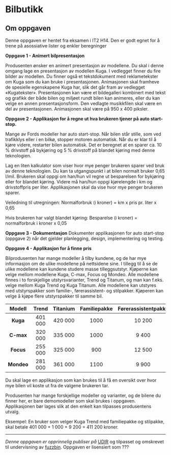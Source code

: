 Bilbutikk
=========

Om oppgaven
-----------
Denne oppgaven er hentet fra eksamen i IT2 H14. Den er godt egnet for å trene på asossiative lister og enkler beregninger

**Oppgave 1 - Animert bilpresentasjon**

Produsenten ønsker en animert presentasjon av modellene. Du skal i denne omgang lage en presentasjon av modellen Kuga. I vedlegget finner du fire bilder av modellen. Du finner også et tekstdokument med reklametekster om Kuga som du kan bruke i presentasjonen.
Animasjonen skal framheve de spesielle egenskapene Kuga har, slik det går fram av vedlegget «Kugatekster». Presentasjonen kan være et bildegalleri kombinert med tekst og grafikk der både bilen og miljøet rundt bilen kan animeres, eller du kan velge en annen presentasjonsform.
Den vedlagte musikkfilen skal være en del av presentasjonen. Animasjonen skal være på 950 x 400 piksler.

**Oppgave 2 - Applikasjon for å regne ut hva brukeren tjener på auto start-stop.**

Mange av Fords modeller har auto start-stop. Når bilen står stille, som ved trafikklys eller i en bilkø, stopper motoren automatisk. Når du er klar til å kjøre videre, restarter bilen automatisk. Det er beregnet at en sparer ca. 10 % drivstoff på bykjøring og 5 % drivstoff på blandet kjøring med denne teknologien.

Lag en liten kalkulator som viser hvor mye penger brukeren sparer ved bruk av denne teknologien. Du kan ta utgangspunkt i at bilen normalt bruker 0,65 l/mil.
Brukeren skal oppgi om han/hun vil regne ut besparelsen for bykjøring eller for blandet kjøring. Videre må han/hun oppgi kjørelengde i km og drivstoffpris per liter. Applikasjonen skal da vise hvor mye penger brukeren sparer.

Veiledning til utregningen:
Normalforbruk (i kroner) = km x pris pr. liter x 0,65

Hvis brukeren har valgt blandet kjøring:
Besparelse (i kroner) = normalforbruk i kroner x 0,05



**Oppgave 3 - Dokumentasjon**
Dokumenter applikasjonen for auto start-stop (oppgave 2) når det gjelder planlegging, design, implementering og testing.

**Oppgave 4 - Applikasjon for å finne pris**

Bilprodusenten har mange modeller å tilby kundene, og de har mye informasjon om de ulike modellene på nettsidene sine. I tillegg til å se de ulike modellene kan kundene studere masse tilleggsutstyr.
Kjøperne kan velge mellom modellene Kuga, C-max, Focus og Mondeo. Alle modellene finnes i to forskjellige utstyrsvarianter, Trend og Titanum, og man kan f.eks. velge mellom Kuga Trend og Kuga Titanum. Alle modellene kan utstyres med utstyrspakker som familie-, førerassistent- og stilpakker. Kjøperen kan velge å kjøpe flere utstyrspakker til samme bil.

|   Modell   | Trend | Titanium | Familiepakke | Førerassistentpakke | Stilpakke |
|:----------:|:-----:|:--------:|:------------:|:-------------------:|:---------:|
| **Kuga**   |401 000| 420 000  | 1000         | 10 200              | 9 200     |
| **C-max**  |320 000| 335 000  | 1000         | 9 400               | 9 600     |
| **Focus**  |255 000| 325 000  | 900          | 12 500              | 9 000     |
| **Mondeo** |281 000| 361 000  | 1100         | 9 900               | 7 200     |


Du skal lage en applikasjon som kan brukes til å få en oversikt over hvor mye bilen vil koste ut fra de valgene brukeren tar.

Produsenten har mange forskjellige modeller og varianter, og de bilene du finner her, er bare demomodeller som skal brukes i oppgaven. Applikasjonen bør lages slik at den enkelt kan tilpasses produsentens utvalg.

Eksempel:
En bruker som velger Kuga Trend med familiepakke og stilpakke, skal betale 401 000 + 1 000 + 9 200 = 411 200 kroner.

---

_Denne oppgaven er opprinnelig publiser på_ [UDIR](https://dok.udir.no/EksamensOppgaver.aspx?proveType=EV) og tilpasset og omskrevet til undervisning av [fuzzbin](https://github.com/fuzzbin). Oppgaven er lisensiert som ???

